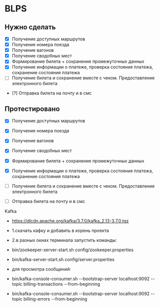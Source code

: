 # BLPS

## Нужно сделать
- [x] Получение доступных маршрутов
- [x] Получение номера поезда
- [x] Получение вагонов
- [x] Получение сводобных мест
- [x] Формирование билета + сохранение промежуточных данных
- [x] Получение информации о платеже, проверка состояния платежа, сохранение состояния платежа
- [ ] Получение билета и сохранение вместе с чеком. Предоставление электронного билета
- [?] Отправка билета на почту и в смс


## Протестировано
- [x] Получение доступных маршрутов
- [x] Получение номера поезда
- [x] Получение вагонов
- [x] Получение сводобных мест
- [x] Формирование билета + сохранение промежуточных данных
- [x] Получение информации о платеже, проверка состояния платежа, сохранение состояния платежа
- [ ] Получение билета и сохранение вместе с чеком. Предоставление электронного билета
- [ ] Отправка билета на почту и в смс


Kafka
- https://dlcdn.apache.org/kafka/3.7.0/kafka_2.13-3.7.0.tgz
- 1.скачать кафку и добавить в корень проекта
- 2.в разных окнах терминала запустить команды:
- bin/zookeeper-server-start.sh config/zookeeper.properties
- bin/kafka-server-start.sh config/server.properties

- для просмотра сообщений:
- bin/kafka-console-consumer.sh --bootstrap-server localhost:9092 --topic billing-transactions --from-beginning
- bin/kafka-console-consumer.sh --bootstrap-server localhost:9092 --topic billing-errors --from-beginning
